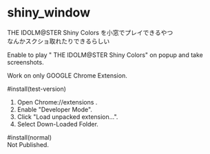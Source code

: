 # shiny_window
THE IDOLM@STER Shiny Colors を小窓でプレイできるやつ  
なんかスクショ取れたりできるらしい  
  
Enable to play " THE IDOLM@STER Shiny Colors" on popup and take screenshots.  
  
Work on only GOOGLE Chrome Extension.  
  
#install(test-version)  
1. Open Chrome://extensions .  
2. Enable "Developer Mode".  
3. Click "Load unpacked extension...".  
4. Select Down-Loaded Folder.  
  
#install(normal)  
Not Published.  